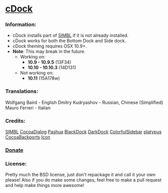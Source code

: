 # [cDock](http://w0lfschild.github.io/pages/cdock.html)

### Information:
* cDock installs part of [SIMBL](http://www.culater.net/software/SIMBL/SIMBL.php) if it is not already installed.
* cDock works for both the Bottom Dock and Side dock.
* cDock theming requires OSX 10.9+.
* **Note**: This may break in the future.
	* Working on:
	    * **10.9 - 10.9.5** (13F34)
	    * **10.10 - 10.10.3** (14D131)
	* Not working on:
	    * **10.11** (15A178w)

### Translations:
Wolfgang Baird - English
Dmitry Kudryashov - Russian, Chinese (Simplified)
Mauro Ferreri - Italian

### Credits:

[SIMBL](http://www.culater.net/software/SIMBL/SIMBL.php)
[CocoaDialog](http://mstratman.github.io/cocoadialog/)
[Pashua](http://bluem.net/en/mac/pashua/)
[BlackDock](http://cooviewerzoom.web.fc2.com/blackdock)
[DarkDock](http://github.com/b3ll/DarkDock)
[ColorfulSidebar](http://cooviewerzoom.web.fc2.com/)
[platypus](http://sveinbjorn.org/platypus)
[CocoaBackports](http://github.com/petroules/CocoaBackports)
[Icon](http://scafer31000.deviantart.com)

### [Donate](http://w0lfschild.github.io/pages/donate.html)

### License:
Pretty much the BSD license, just don't repackage it and call it your own please!
Also if you do make some changes, feel free to make a pull request and help make things more awesome!
